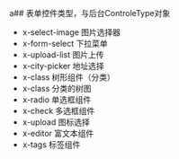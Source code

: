 a## 表单控件类型，与后台ControleType对象
- x-select-image 图片选择器
- x-form-select 下拉菜单
- x-upload-list 图片上传
- x-city-picker 地址选择
- x-class 树形组件（分类）
- x-class 分类的树图
- x-radio 单选框组件
- x-check 多选框组件
- x-upload 图标选择
- x-editor 富文本组件
- x-tags 标签组件

